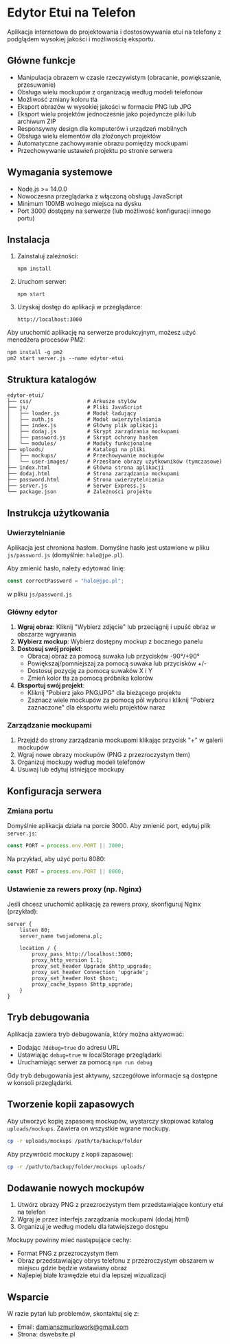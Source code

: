 # Edytor Etui na Telefon

Aplikacja internetowa do projektowania i dostosowywania etui na telefony z podglądem wysokiej jakości i możliwością eksportu.

## Główne funkcje

- Manipulacja obrazem w czasie rzeczywistym (obracanie, powiększanie, przesuwanie)
- Obsługa wielu mockupów z organizacją według modeli telefonów
- Możliwość zmiany koloru tła
- Eksport obrazów w wysokiej jakości w formacie PNG lub JPG
- Eksport wielu projektów jednocześnie jako pojedyncze pliki lub archiwum ZIP
- Responsywny design dla komputerów i urządzeń mobilnych
- Obsługa wielu elementów dla złożonych projektów
- Automatyczne zachowywanie obrazu pomiędzy mockupami
- Przechowywanie ustawień projektu po stronie serwera

## Wymagania systemowe

- Node.js >= 14.0.0
- Nowoczesna przeglądarka z włączoną obsługą JavaScript
- Minimum 100MB wolnego miejsca na dysku
- Port 3000 dostępny na serwerze (lub możliwość konfiguracji innego portu)

## Instalacja

1. Zainstaluj zależności:
   ```
   npm install
   ```

2. Uruchom serwer:
   ```
   npm start
   ```

3. Uzyskaj dostęp do aplikacji w przeglądarce:
   ```
   http://localhost:3000
   ```

Aby uruchomić aplikację na serwerze produkcyjnym, możesz użyć menedżera procesów PM2:
```
npm install -g pm2
pm2 start server.js --name edytor-etui
```

## Struktura katalogów

```
edytor-etui/
├── css/                  # Arkusze stylów
├── js/                   # Pliki JavaScript
│   ├── loader.js         # Moduł ładujący
│   ├── auth.js           # Moduł uwierzytelniania
│   ├── index.js          # Główny plik aplikacji
│   ├── dodaj.js          # Skrypt zarządzania mockupami
│   ├── password.js       # Skrypt ochrony hasłem
│   └── modules/          # Moduły funkcjonalne
├── uploads/              # Katalogi na pliki
│   ├── mockups/          # Przechowywanie mockupów
│   └── user-images/      # Przesłane obrazy użytkowników (tymczasowe)
├── index.html            # Główna strona aplikacji
├── dodaj.html            # Strona zarządzania mockupami
├── password.html         # Strona uwierzytelniania
├── server.js             # Serwer Express.js
└── package.json          # Zależności projektu
```

## Instrukcja użytkowania

### Uwierzytelnianie

Aplikacja jest chroniona hasłem. Domyślne hasło jest ustawione w pliku `js/password.js` (domyślnie: `halo@jpe.pl`).

Aby zmienić hasło, należy edytować linię:
```javascript
const correctPassword = "halo@jpe.pl";
```
w pliku `js/password.js`

### Główny edytor

1. **Wgraj obraz**: Kliknij "Wybierz zdjęcie" lub przeciągnij i upuść obraz w obszarze wgrywania
2. **Wybierz mockup**: Wybierz dostępny mockup z bocznego panelu
3. **Dostosuj swój projekt**:
   - Obracaj obraz za pomocą suwaka lub przycisków -90°/+90°
   - Powiększaj/pomniejszaj za pomocą suwaka lub przycisków +/-
   - Dostosuj pozycję za pomocą suwaków X i Y
   - Zmień kolor tła za pomocą próbnika kolorów
4. **Eksportuj swój projekt**:
   - Kliknij "Pobierz jako PNG/JPG" dla bieżącego projektu
   - Zaznacz wiele mockupów za pomocą pól wyboru i kliknij "Pobierz zaznaczone" dla eksportu wielu projektów naraz

### Zarządzanie mockupami

1. Przejdź do strony zarządzania mockupami klikając przycisk "+" w galerii mockupów
2. Wgraj nowe obrazy mockupów (PNG z przezroczystym tłem)
3. Organizuj mockupy według modeli telefonów
4. Usuwaj lub edytuj istniejące mockupy

## Konfiguracja serwera

### Zmiana portu

Domyślnie aplikacja działa na porcie 3000. Aby zmienić port, edytuj plik `server.js`:
```javascript
const PORT = process.env.PORT || 3000;
```
Na przykład, aby użyć portu 8080:
```javascript
const PORT = process.env.PORT || 8080;
```

### Ustawienie za rewers proxy (np. Nginx)

Jeśli chcesz uruchomić aplikację za rewers proxy, skonfiguruj Nginx (przykład):
```
server {
    listen 80;
    server_name twojadomena.pl;

    location / {
        proxy_pass http://localhost:3000;
        proxy_http_version 1.1;
        proxy_set_header Upgrade $http_upgrade;
        proxy_set_header Connection 'upgrade';
        proxy_set_header Host $host;
        proxy_cache_bypass $http_upgrade;
    }
}
```

## Tryb debugowania

Aplikacja zawiera tryb debugowania, który można aktywować:
- Dodając `?debug=true` do adresu URL
- Ustawiając `debug=true` w localStorage przeglądarki
- Uruchamiając serwer za pomocą `npm run debug`

Gdy tryb debugowania jest aktywny, szczegółowe informacje są dostępne w konsoli przeglądarki.

## Tworzenie kopii zapasowych

Aby utworzyć kopię zapasową mockupów, wystarczy skopiować katalog `uploads/mockups`. Zawiera on wszystkie wgrane mockupy.

```bash
cp -r uploads/mockups /path/to/backup/folder
```

Aby przywrócić mockupy z kopii zapasowej:
```bash
cp -r /path/to/backup/folder/mockups uploads/
```

## Dodawanie nowych mockupów

1. Utwórz obrazy PNG z przezroczystym tłem przedstawiające kontury etui na telefon
2. Wgraj je przez interfejs zarządzania mockupami (dodaj.html)
3. Organizuj je według modelu dla łatwiejszego dostępu

Mockupy powinny mieć następujące cechy:
- Format PNG z przezroczystym tłem
- Obraz przedstawiający obrys telefonu z przezroczystym obszarem w miejscu gdzie będzie wstawiany obraz
- Najlepiej białe krawędzie etui dla lepszej wizualizacji

## Wsparcie

W razie pytań lub problemów, skontaktuj się z:
- Email: damianszmurlowork@gmail.com
- Strona: dswebsite.pl
